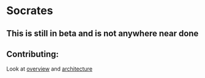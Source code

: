 # Socrates

## This is still in beta and is not anywhere near done

## Contributing:
Look at [overview](overview.md) and [architecture](docs/architecture.md)
